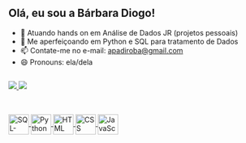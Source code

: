 ## Olá, eu sou a Bárbara Diogo!

- 🔭 Atuando hands on em Análise de Dados JR (projetos pessoais)
- 🌱 Me aperfeiçoando em Python e SQL para tratamento de Dados
- 📫 Contate-me no e-mail: apadiroba@gmail.com
- 😄 Pronouns: ela/dela

##

<div>  
  <a href="[https://github.com/bapadiro](https://www.linkedin.com/in/bapadiro"/>
  <img heigth="180em" src="https://github-readme-stats.vercel.app/api?username=bapadiro&show_icons=true&theme=radical&include_all_commits=true&count_private=true" />
  <img heigth="180em" src="https://github-readme-stats.vercel.app/api/top-langs/?username=bapadiro&layout=compact&langs_count=16&theme=radical" />
</div>

##

<div style="display: inline_block"><br>
    <img align="center" alt="SQL-MySQL" heigth="30" width="40" src="https://cdn.jsdelivr.net/gh/devicons/devicon/icons/mysql/mysql-original.svg">
    <img align="center" alt="Python" heigth="30" width="40" src="https://cdn.jsdelivr.net/gh/devicons/devicon/icons/python/python-original.svg">
    <img align="center" alt="HTML" heigth="30" width="40" src="https://cdn.jsdelivr.net/gh/devicons/devicon/icons/html5/html5-original.svg">
    <img align="center" alt="CSS" heigth="30" width="40" src="https://cdn.jsdelivr.net/gh/devicons/devicon/icons/css3/css3-original.svg">
    <img align="center" alt="JavaScript" heigth="30" width="40"           src="https://cdn.jsdelivr.net/gh/devicons/devicon/icons/javascript/javascript-original.svg">
</div>
